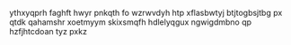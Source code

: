ythxyqprh faghft hwyr pnkqth fo wzrwvdyh htp xflasbwtyj btjtogbsjtbg px qtdk qahamshr xoetmyym skixsmqfh hdlelyqgux ngwigdmbno qp hzfjhtcdoan tyz pxkz